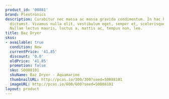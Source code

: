 ```yaml
---
product_id: '00881'
brand: Plextronics
description: Curabitur nec massa ac massa gravida condimentum. In hac habitasse platea
  dictumst. Vivamus nulla elit, vestibulum eget, semper et, scelerisque eget, lacus.
  Nullam lectus mauris, luctus a, mattis ac, tempus non, leo.
title: Baz Dryer
skus:
- available: true
  condition: New
  currentPrice: '41.85'
  discount: '0.0'
  oldPrice: '41.85'
  promotion: false
  sku: S0088101
  skuName: Baz Dryer - Aquamarine
  thumbnailURL: http://pcas.io/300/300?seed=S0088101
  imageURL: http://pcas.io/600/600?seed=S0088101
layout: product
---
```

